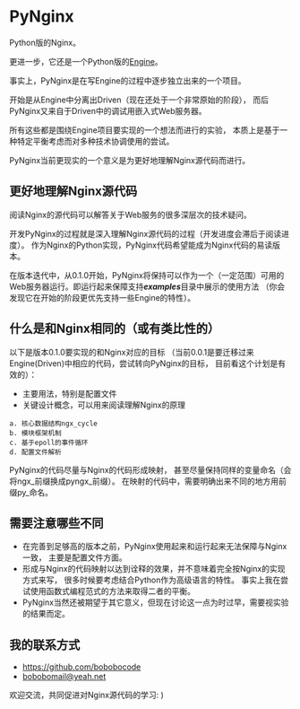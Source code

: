 # PyNginx

Python版的Nginx。

更进一步，它还是一个Python版的[Engine](https://github.com/bobobocode/engine.git)。

事实上，PyNginx是在写Engine的过程中逐步独立出来的一个项目。

开始是从Engine中分离出Driven（现在还处于一个非常原始的阶段），
而后PyNginx又来自于Driven中的调试用嵌入式Web服务器。

所有这些都是围绕Engine项目要实现的一个想法而进行的实验，
本质上是基于一种特定平衡考虑而对多种技术协调使用的尝试。

PyNginx当前更现实的一个意义是为更好地理解Nginx源代码而进行。

## 更好地理解Nginx源代码

阅读Nginx的源代码可以解答关于Web服务的很多深层次的技术疑问。

开发PyNginx的过程就是深入理解Nginx源代码的过程（开发进度会滞后于阅读进度）。
作为Nginx的Python实现，PyNginx代码希望能成为Nginx代码的易读版本。

在版本迭代中，从0.1.0开始，PyNginx将保持可以作为一个（一定范围）可用的Web服务器运行。即运行起来保障支持***examples***目录中展示的使用方法
（你会发现它在开始的阶段更优先支持一些Engine的特性）。

## 什么是和Nginx相同的（或有类比性的）

以下是版本0.1.0要实现的和Nginx对应的目标
（当前0.0.1是要迁移过来Engine(Driven)中相应的代码，尝试转向PyNginx的目标，
目前看这个计划是有效的）：

* 主要用法，特别是配置文件
* 关键设计概念，可以用来阅读理解Nginx的原理

```
a. 核心数据结构ngx_cycle
b. 模块框架机制
c. 基于epoll的事件循环
d. 配置文件解析
```

PyNginx的代码尽量与Nginx的代码形成映射，
甚至尽量保持同样的变量命名（会将ngx\_前缀换成pyngx\_前缀）。
在映射的代码中，需要明确出来不同的地方用前缀py\_命名。

## 需要注意哪些不同

* 在完善到足够高的版本之前，PyNginx使用起来和运行起来无法保障与Nginx一致，
主要是配置文件方面。
* 形成与Nginx的代码映射以达到诠释的效果，并不意味着完全按Nginx的实现方式来写，
很多时候要考虑结合Python作为高级语言的特性。
事实上我在尝试使用函数式编程范式的方法来取得二者的平衡。
* PyNginx当然还被期望于其它意义，但现在讨论这一点为时过早，需要视实验的结果而定。

## 我的联系方式

* <https://github.com/bobobocode>  
* <bobobomail@yeah.net>

欢迎交流，共同促进对Nginx源代码的学习: )

